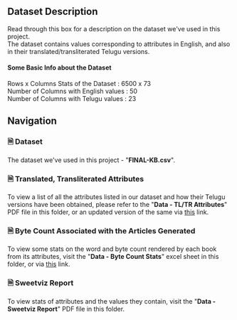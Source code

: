 ## Dataset Description

Read through this box for a description on the dataset we've used in this project. <br /> 
The dataset contains values corresponding to attributes in English, and also in their translated/transliterated Telugu versions.

#### Some Basic Info about the Dataset
Rows x Columns Stats of the Dataset   : 6500 x 73 <br /> 
Number of Columns with English values : 50 <br /> 
Number of Columns with Telugu values  : 23 <br /> 

## Navigation

### 🗎 Dataset
The dataset we've used in this project - "**FINAL-KB.csv**".

### 🗎 Translated, Transliterated Attributes 
To view a list of all the attributes listed in our dataset and how their Telugu versions have been obtained, please refer to the "**Data - TL/TR Attributes**" PDF file in this folder, or an updated version of the same via [this](https://docs.google.com/document/d/1ShzYVrSgmkvICiYevx8gl2SFb0OIX10ivYOjxXugc-I/edit#) link.

### 🗎 Byte Count Associated with the Articles Generated 
To view some stats on the word and byte count rendered by each book from its attributes, visit the "**Data - Byte Count Stats**" excel sheet in this folder, or via [this](https://docs.google.com/spreadsheets/d/1fRusmVxz03TrwrpqccHR26p5tz06a3AiDlQgLatmBh8/edit#gid=1146194384) link.

### 🗎 Sweetviz Report
To view stats of attributes and the values they contain, visit the "**Data - Sweetviz Report**" PDF file in this folder.
